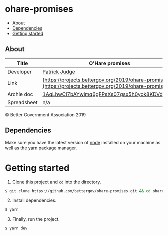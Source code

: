 # ohare-promises

- [About](#about)
- [Dependencies](#dependencies)
- [Getting started](#getting-started)

## About

| Title       | O&#39;Hare promises                                                                                                                   |
| ----------- | ----------------------------------------------------------------------------------------------------------------------------------- |
| Developer   | [Patrick Judge](pjudge@bettergov.org)                                                                                               |
| Link        | [https://projects.bettergov.org/2019/ohare-promises/](https://projects.bettergov.org/2019/ohare-promises/)                          |
| Archie doc  | [1AqLhwCi7bAYwimq6gFPsXs07gsx5h0yok8KDVd0cSKI](https://docs.google.com/document/d/1AqLhwCi7bAYwimq6gFPsXs07gsx5h0yok8KDVd0cSKI/edit)           |
| Spreadsheet | n/a |

© Better Government Association 2019

## Dependencies

Make sure you have the latest version of [node](https://docs.npmjs.com/getting-started/installing-node) installed on your machine as well as the [yarn](https://yarnpkg.com/en/docs/install#mac-stable) package manager.

# Getting started

1.  Clone this project and `cd` into the directory.

```bash
$ git clone https://github.com/bettergov/ohare-promises.git && cd ohare-promises
```

2.  Install dependencies.

```bash
$ yarn
```

3.  Finally, run the project.

```bash
$ yarn dev
```
